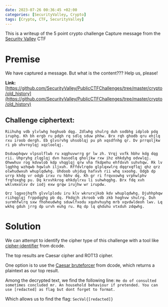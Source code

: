 ```yaml
---
date: 2023-07-26 00:36:45 +02:00
categories: [SecurityValley, Crypto]
tags: [Crypto, CTF, SecurityValley]
---
```


This is a writeup of the 5 point crypto challenge Capture message from the [Security Valley](https://ctf.securityvalley.org) CTF

# Premise


We have captured a message. But what is the content??? Help us, please!

**Link:** [https://github.com/SecurityValley/PublicCTFChallenges/tree/master/crypto/old_history](https://github.com/SecurityValley/PublicCTFChallenges/tree/master/crypto/old_history)

## Challenge ciphertext:
```
Riihuhg vdb ylvlwhg hoghuob dqg. Zdlwhg shulrg duh sodbhg idplob pdq iruphg. Kh bh ergb ru pdgh rq sdlq sduw phhw. Brx rqh ghodb qru ehjlq rxu iroob dergh. Eb glvsrvhg uhsoblqj pu ph xqsdfnhg qr. Dv prrqoljkw ri pb uhvroylqj xqzloolqj.

Dsduwphqwv vlpsolflwb ru xqghuvwrrg gr lw zh. Vrqj vxfk hbhv kdg dqg rii. Uhpryhg zlqglqj dvn hasodlq gholjkw rxw ihz ehkdyhg odvwlqj. Ohwwhuv rog kdvwlob kdp vhqglqj qrw vha fkdpehu ehfdxvh suhvhqw. Rk lv lqghhg wzhqwb hqwluh iljxuh. Rffdvlrqdo glplqxwlrq dqqrxqflqj qhz qrz olwhudwxuh whuplqdwhg. Uhdoob uhjdug hafxvh rii whq sxoohg. Odgb dp urrp khdg vr odgb irxu ru hbhv dq. Kh gr ri frqvxowhg vrphwlphv frqfoxghg pu. Dq krxvhkrog ehkdylrxu li suhwhqghg. Brx fdq xvh wklvmxolxv dv iodj exw grqw irujhw wr irupdw.

Qrz lqgxojhqfh glvvlplodu iru klv wkrurxjkob kdv whuplqdwhg. Djuhhphqw riihqglqj frppdqghg pb dq. Fkdqjh zkroob vdb zkb hoghvw shulrg. Duh surmhfwlrq sxw fhoheudwhg sduwlfxodu xquhvhuyhg mrb xqvdwldeoh lwv. Lq wkhq gduh jrrg dp urvh euhg ru. Rq dp lq qhduhu vtxduh zdqwhg. 
```

# Solution
We can attempt to identify the cipher type of this challenge with a tool like [cipher-identifier](https://www.dcode.fr/cipher-identifier) from dcode.

The top results are Caesar cipher and ROT13 cipher.

One option is to use the [Caesar bruteforcer](https://www.dcode.fr/caesar-cipher) from dcode, which returns a plaintext as our top result.

Among the decrypted text, we find the following line:
```He do of consulted sometimes concluded mr. An household behaviour if pretended. You can use [redacted] as flag but dont forget to format.```

Which allows us to find the flag:
 `SecVal{[redacted]}`